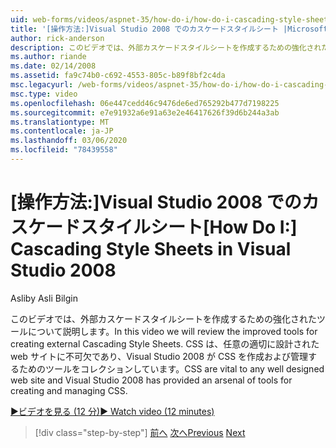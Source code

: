 ```yaml
---
uid: web-forms/videos/aspnet-35/how-do-i/how-do-i-cascading-style-sheets-in-visual-studio-2008
title: '[操作方法:]Visual Studio 2008 でのカスケードスタイルシート |Microsoft Docs'
author: rick-anderson
description: このビデオでは、外部カスケードスタイルシートを作成するための強化されたツールについて説明します。 CSS は、任意の適切に設計された web サイトと Visual Studio 2 に不可欠です...
ms.author: riande
ms.date: 02/14/2008
ms.assetid: fa9c74b0-c692-4553-805c-b89f8bf2c4da
msc.legacyurl: /web-forms/videos/aspnet-35/how-do-i/how-do-i-cascading-style-sheets-in-visual-studio-2008
msc.type: video
ms.openlocfilehash: 06e447cedd46c9476de6ed765292b477d7198225
ms.sourcegitcommit: e7e91932a6e91a63e2e46417626f39d6b244a3ab
ms.translationtype: MT
ms.contentlocale: ja-JP
ms.lasthandoff: 03/06/2020
ms.locfileid: "78439558"
---
```

# <a name="how-do-i-cascading-style-sheets-in-visual-studio-2008"></a><span data-ttu-id="2adf5-104">[操作方法:]Visual Studio 2008 でのカスケードスタイルシート</span><span class="sxs-lookup"><span data-stu-id="2adf5-104">[How Do I:] Cascading Style Sheets in Visual Studio 2008</span></span>

<span data-ttu-id="2adf5-105">Asli</span><span class="sxs-lookup"><span data-stu-id="2adf5-105">by Asli Bilgin</span></span>

<span data-ttu-id="2adf5-106">このビデオでは、外部カスケードスタイルシートを作成するための強化されたツールについて説明します。</span><span class="sxs-lookup"><span data-stu-id="2adf5-106">In this video we will review the improved tools for creating external Cascading Style Sheets.</span></span> <span data-ttu-id="2adf5-107">CSS は、任意の適切に設計された web サイトに不可欠であり、Visual Studio 2008 が CSS を作成および管理するためのツールをコレクションしています。</span><span class="sxs-lookup"><span data-stu-id="2adf5-107">CSS are vital to any well designed web site and Visual Studio 2008 has provided an arsenal of tools for creating and managing CSS.</span></span>

[<span data-ttu-id="2adf5-108">&#9654;ビデオを見る (12 分)</span><span class="sxs-lookup"><span data-stu-id="2adf5-108">&#9654; Watch video (12 minutes)</span></span>](https://channel9.msdn.com/Blogs/ASP-NET-Site-Videos/how-do-i-cascading-style-sheets-in-visual-studio-2008)

> [!div class="step-by-step"]
> <span data-ttu-id="2adf5-109">[前へ](how-do-i-create-nested-master-page-in-visual-studio-2008.md)
> [次へ](how-do-i-working-with-visual-studio-2008-net-framework.md)</span><span class="sxs-lookup"><span data-stu-id="2adf5-109">[Previous](how-do-i-create-nested-master-page-in-visual-studio-2008.md)
[Next](how-do-i-working-with-visual-studio-2008-net-framework.md)</span></span>
